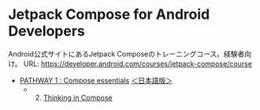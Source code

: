 # Jetpack Compose for Android Developers
Android公式サイトにあるJetpack Composeのトレーニングコース。経験者向け。
URL: https://developer.android.com/courses/jetpack-compose/course

- [PATHWAY 1 : Compose essentials](https://developer.android.com/courses/pathways/jetpack-compose-for-android-developers-1) [＜日本語版＞](https://developer.android.com/courses/pathways/jetpack-compose-for-android-developers-1?hl=ja)
    - 2. [Thinking in Compose](https://www.youtube.com/watch?v=4zf30a34OOA)
